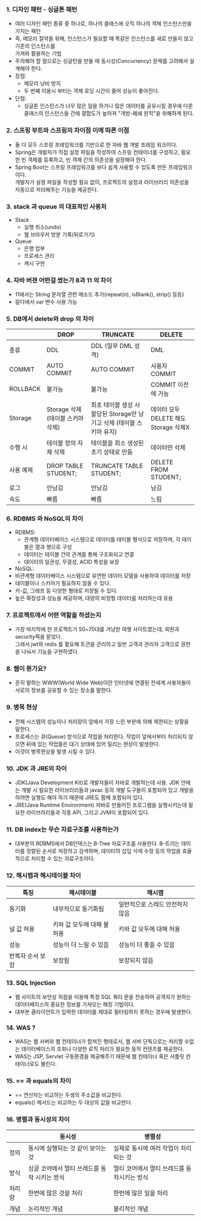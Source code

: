 ### 1. 디자인 패턴 - 싱글톤 패턴
- 여러 디자인 패턴 종류 중 하나로, 하나의 클래스에 오직 하나의 객체 인스턴스만을 가지는 패턴
- 즉, 메모리 절약을 위해, 인스턴스가 필요할 때 똑같은 인스턴스를 새로 만들지 않고 기존의 인스턴스를  
가져와 활용하는 기법
- 주의해야 할 점으로는 싱글턴을 만들 때 동시성(Concurrency) 문제를 고려해서 설계해야 한다.
- 장점:
  - 메모리 낭비 방지
  - 두 번째 이용시 부터는 객체 로딩 시간이 줄어 성능이 좋아진다.
- 단점:
  - 싱글톤 인스턴스가 너무 많은 일을 하거나 많은 데이터를 공유시킬 경우에 다른 클래스의 인스턴스들 간에
  결합도가 높아져 "개방-폐쇄 원칙"을 위해하게 된다.

### 2. 스프링 부트와 스프링의 차이점 이에 따른 이점
- 둘 다 모두 스프링 프레임워크를 기반으로 한 자바 웹 개발 프레임 워크이다.
- Spring은 개발자가 직접 설정 파일을 작성하여 스프링 컨테이너를 구성하고, 필요한 빈 객체를 등록하고,
빈 객체 간의 의존성을 설정해야 한다.
- Spring Boot는 스프링 프레임워크를 보다 쉽게 사용할 수 있도록 만든 프레임워크이다.  
개발자가 설정 파일을 작성할 필요 없이, 프로젝트의 설정과 라이브러리 의존성을 자동으로 처리해주는 기능을 제공한다.

### 3. stack 과 queue 의 대표적인 사용처
- Stack
  - 실행 취소(undo)
  - 웹 브라우저 방분 기록(뒤로가기)
- Queue
  - 은행 업부
  - 프로세스 관리
  - 캐시 구현

### 4. 자바 버젼 어떤걸 썼는가 8과 11 의 차이
- 11에서는 String 문자열 관련 메소드 추가(repeat(n), isBlank(), strip() 등등)
- 람다에서 var 변수 사용 가능

### 5. DB에서 delete와 drop 의 차이
|       | DROP       | TRUNCATE   | DELETE     |
|-------|------------|------------|------------|
| 종류  | DDL        | DDL (일부 DML 성격) | DML        |
| COMMIT| AUTO COMMIT| AUTO COMMIT| 사용자 COMMIT |
| ROLLBACK| 불가능     | 불가능     | COMMIT 이전에 가능 |
| Storage | Storage 삭제 (테이블 스키마 삭제) | 최초 테이블 생성 시 할당된 Storage만 남기고 삭제 (테이블 스키마 유지) | 데이터 모두 DELETE 해도 Storage 삭제X |
| 수행 시 | 테이블 정의 자체 삭제 | 테이블을 최소 생성된 초기 상태로 만듬 | 데이터만 삭제 |
| 사용 예제 | DROP TABLE STUDENT; | TRUNCATE TABLE STUDENT; | DELETE FROM STUDENT; |
| 로그   | 안남김      | 안남김      | 남김       |
| 속도   | 빠름        | 빠름        | 느림        |

### 6. RDBMS 와 NoSQL의 차이
- RDBMS:
  - 관계형 데이터베이스 시스템으로 데이터를 테이블 형식으로 저장하며, 각 테이블은 열과 행으로 구성
  - 데이터는 테이블 간의 관계를 통해 구조화되고 연결
  - 데이터의 일관성, 무결성, ACID 특성을 보장
-  NoSQL:
  - 비관계형 데이터베이스 시스템으로 유연한 데이터 모델을 사용하여 데이터를 저장
  - 테이블이나 스키마가 필요하지 않을 수 있다.
  - 키-값, 그래프 등 다양한 형태로 저장될 수 있다.
  - 높은 확장성과 성능을 제공하며, 대량의 비정형 데이터를 처리하는데 유용

### 7. 프로젝트에서 어떤 역할을 하셨는지
- 가장 마지막에 한 프로젝트가 50~70대를 겨냥한 여행 사이트였는데, 회원과 security쪽을 맡았다.  
그래서 jwt와 redis 를 활요해 토큰을 관리하고 일반 고객과 관리자 고객으로 권한을 나눠서 기능을 구현하였다.

### 8. 웹이 뭔가요?
- 흔히 말하는 WWW(World Wide Web)이란 인터넷에 연결된 전세계 사용자들이 서로의 정보를 공유할 수 있는 장소를 말한다.

### 9. 병목 현상
- 전체 시스템의 성능이나 처리량이 앞에서 가장 느린 부분에 의해 제한되는 상황을 말한다.
- 프로세스는 큐(Queue) 방식으로 작업을 처리한다. 작업이 앞에서부터 처리되지 않으면 뒤에 있는 작업들은 대기 상태에 있어 밀리는 현상이 발생한다.
- 이것이 병목현상을 발생 시킬 수 있다.

### 10. JDK 과 JRE의 차이
- JDK(Java Development Kit)로 개발자들이 자바로 개발하는데 사용. JDK 안에는 개발 시 필요한 라이브러리들과 javac 등의 개발 도구들이 포함되어 있고 개발을 하려면 실행도 해야 하기 때문에 JRE도 함께 포함되어 있다. 
- JRE(Java Runtime Environment) 자바로 만들어진 프로그램을 실행시키는데 필요한 라이브러리들과 각종 API, 그리고 JVM이 포함되어 있다.

### 11. DB index는 무슨 자료구조를 사용하는가
- 대부분의 RDBMS에서 DB인덱스는 B-Tree 자료구조를 사용한다. B-트리는 데이터를 정렬된 순서로 저장하고 검색하며, 데이터의 삽입 삭제 수정 등의 작업을 효율적으로 처리할 수 있는 자료구조이다.

### 12. 해시맵과 해시테이블 차이
| 특징             | 해시테이블                 | 해시맵                        |
|------------------|--------------------------|------------------------------|
| 동기화           | 내부적으로 동기화됨      | 일반적으로 스레드 안전하지 않음 |
| 널 값 허용       | 키와 값 모두에 대해 불허용 | 키와 값 모두에 대해 허용       |
| 성능             | 성능이 더 느릴 수 있음   | 성능이 더 좋을 수 있음         |
| 반복자 순서 보장 | 보장됨                     | 보장되지 않음                  |
 
### 13. SQL Injection
- 웹 사이트의 보안상 허점을 이용해 특정 SQL 쿼리 문을 전송하여 공격자가 원하는 데이터베이스의 중요한 정보를 가져오는 해킹 기법이다.
- 대부분 클라이언트가 입력한 데이터를 제대로 필터링하지 못하는 경우에 발생한다.

### 14. WAS ?
- WAS는 웹 서버와 웹 컨테이너가 합쳐진 형태로서, 웹 서버 단독으로는 처리할 수없는 데이터베이스의 조회나 다양한 로직 처리가 필요한 동적 컨텐츠를 제공한다. 
- WAS는 JSP, Servlet 구동환경을 제공해주기 때문에 웹 컨테이너 혹은 서플릿 컨테이너로도 불린다.

### 15. == 과 equals의 차이
- == 연산자는 비교하는 두생의 주소값을 비교한다.
- equals() 메서드는 비교하는 두 대상의 값을 비교한다.

### 16. 병렬과 동시성의 차이
|          | 동시성                                   | 병렬성                                  |
| -------- | ---------------------------------------- | --------------------------------------- |
| 정의     | 동시에 실행되는 것 같이 보이는 것        | 실제로 동시에 여러 작업이 처리되는 것 |
| 방식     | 싱글 코어에서 멀티 쓰레드를 동작 시키는 방식 | 멀티 코어에서 멀티 쓰레드를 동작시키는 방식 |
| 처리량   | 한번에 많은 것을 처리                    | 한번에 많은 일을 처리                 |
| 개념     | 논리적인 개념                           | 물리적인 개념                         |


